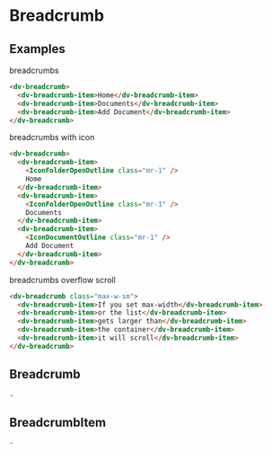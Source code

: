 # Breadcrumb

## Examples

breadcrumbs

```html :::demo
<dv-breadcrumb>
  <dv-breadcrumb-item>Home</dv-breadcrumb-item>
  <dv-breadcrumb-item>Documents</dv-breadcrumb-item>
  <dv-breadcrumb-item>Add Document</dv-breadcrumb-item>
</dv-breadcrumb>
```

breadcrumbs with icon

```html :::demo
<dv-breadcrumb>
  <dv-breadcrumb-item>
    <IconFolderOpenOutline class="mr-1" />
    Home
  </dv-breadcrumb-item>
  <dv-breadcrumb-item>
    <IconFolderOpenOutline class="mr-1" />
    Documents
  </dv-breadcrumb-item>
  <dv-breadcrumb-item>
    <IconDocumentOutline class="mr-1" />
    Add Document
  </dv-breadcrumb-item>
</dv-breadcrumb>
```

breadcrumbs overflow scroll

```html :::demo
<dv-breadcrumb class="max-w-sm">
  <dv-breadcrumb-item>If you set max-width</dv-breadcrumb-item>
  <dv-breadcrumb-item>or the list</dv-breadcrumb-item>
  <dv-breadcrumb-item>gets larger than</dv-breadcrumb-item>
  <dv-breadcrumb-item>the container</dv-breadcrumb-item>
  <dv-breadcrumb-item>it will scroll</dv-breadcrumb-item>
</dv-breadcrumb>
```

## Breadcrumb

`-`

## BreadcrumbItem

`-`
